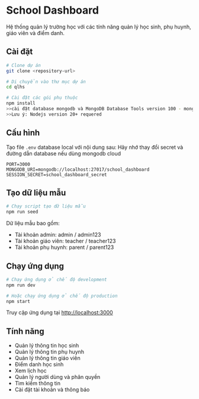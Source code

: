 # School Dashboard

Hệ thống quản lý trường học với các tính năng quản lý học sinh, phụ huynh, giáo viên và điểm danh.

## Cài đặt

```bash
# Clone dự án
git clone <repository-url>

# Di chuyển vào thư mục dự án
cd qlhs

# Cài đặt các gói phụ thuộc
npm install
>>cài đặt database mongodb và MongoDB Database Tools version 100 - mongodb dump dùng để thực hiện chức năng backup database
>>Lưu ý: Nodejs version 20+ requered
```

## Cấu hình

Tạo file `.env` database local với nội dung sau:
Hãy nhớ thay đổi secret và đường dẫn database nếu dùng mongodb cloud

```
PORT=3000
MONGODB_URI=mongodb://localhost:27017/school_dashboard
SESSION_SECRET=school_dashboard_secret
```

## Tạo dữ liệu mẫu

```bash
# Chạy script tạo dữ liệu mẫu
npm run seed
```

Dữ liệu mẫu bao gồm:
- Tài khoản admin: admin / admin123
- Tài khoản giáo viên: teacher / teacher123
- Tài khoản phụ huynh: parent / parent123

## Chạy ứng dụng

```bash
# Chạy ứng dụng ở chế độ development
npm run dev

# Hoặc chạy ứng dụng ở chế độ production
npm start
```

Truy cập ứng dụng tại [http://localhost:3000](http://localhost:3000)

## Tính năng

- Quản lý thông tin học sinh
- Quản lý thông tin phụ huynh
- Quản lý thông tin giáo viên
- Điểm danh học sinh
- Xem lịch học
- Quản lý người dùng và phân quyền
- Tìm kiếm thông tin
- Cài đặt tài khoản và thông báo 